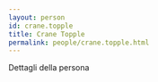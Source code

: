 ```yaml
---
layout: person
id: crane.topple
title: Crane Topple
permalink: people/crane.topple.html
---
```


Dettagli della persona